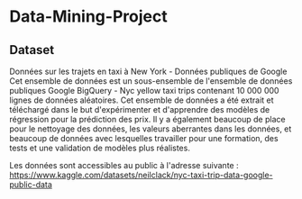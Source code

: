 # Data-Mining-Project

## Dataset
Données sur les trajets en taxi à New York - Données publiques de Google
Cet ensemble de données est un sous-ensemble de l'ensemble de données publiques Google BigQuery - Nyc yellow taxi trips contenant 10 000 000 lignes de données aléatoires. Cet ensemble de données a été extrait et téléchargé dans le but d'expérimenter et d'apprendre des modèles de régression pour la prédiction des prix. Il y a également beaucoup de place pour le nettoyage des données, les valeurs aberrantes dans les données, et beaucoup de données avec lesquelles travailler pour une formation, des tests et une validation de modèles plus réalistes.

Les données sont accessibles au public à l'adresse suivante : https://www.kaggle.com/datasets/neilclack/nyc-taxi-trip-data-google-public-data
